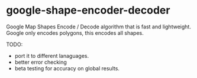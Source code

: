 google-shape-encoder-decoder
============================

Google Map Shapes Encode / Decode algorithm that is fast and lightweight.  Google only encodes polygons, this encodes all shapes. 


TODO:
 - port it to different lanaguages.  
 - better error checking
 - beta testing for accuracy on global results. 
 
